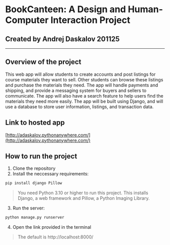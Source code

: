 # BookCanteen: A Design and Human-Computer Interaction Project
## Created by Andrej Daskalov 201125
---
## Overview of the project
This web app will allow students to create accounts and post listings for course materials they want to sell. Other students can browse these listings and purchase the materials they need. The app will handle payments and shipping, and provide a messaging system for buyers and sellers to communicate. The app will also have a search feature to help users find the materials they need more easily. The app will be built using Django, and will use a database to store user information, listings, and transaction data.

## Link to hosted app
[http://adaskalov.pythonanywhere.com/](http://adaskalov.pythonanywhere.com/)

## How to run the project
1. Clone the repository
2. Install the neccessary requirements:
```python
pip install django Pillow
```
> You need Python 3.10 or higher to run this project.
This installs Django, a web framework and Pillow, a Python Imaging Library.
3. Run the server:
```python
python manage.py runserver
```
4. Open the link provided in the terminal
> The default is http://localhost:8000/
